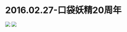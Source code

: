 # 2016.02.27-口袋妖精20周年
![](https://bilicoverimg.github.io/2016/2016.02.27-口袋妖精20周年.png)
![](https://bilicoverimg.github.io/2016/2016.02.27-口袋妖精20周年%28平板截图%29.jpg)
